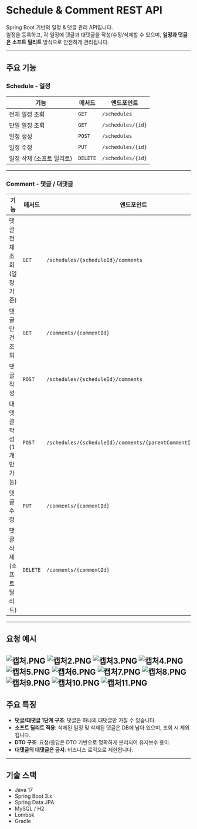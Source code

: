 #  Schedule &  Comment REST API

Spring Boot 기반의 일정 & 댓글 관리 API입니다.  
일정을 등록하고, 각 일정에 댓글과 대댓글을 작성/수정/삭제할 수 있으며, **일정과 댓글은 소프트 딜리트** 방식으로 안전하게 관리됩니다.

---

##  주요 기능

###  Schedule - 일정

| 기능 | 메서드 | 엔드포인트 |
|------|--------|------------|
|  전체 일정 조회 | `GET` | `/schedules` |
|  단일 일정 조회 | `GET` | `/schedules/{id}` |
|  일정 생성 | `POST` | `/schedules` |
|  일정 수정 | `PUT` | `/schedules/{id}` |
|  일정 삭제 (소프트 딜리트) | `DELETE` | `/schedules/{id}` |

---

###  Comment - 댓글 / 대댓글

| 기능               | 메서드 | 엔드포인트 |
|------------------|--------|------------|
| 댓글 전체 조회 (일정 기준) | `GET` | `/schedules/{scheduleId}/comments` |
| 댓글 단건 조회 | `GET` | `/comments/{commentId}` |
| 댓글 작성            | `POST` | `/schedules/{scheduleId}/comments` |
| 대댓글 작성 (1개만 가능)  | `POST` | `/schedules/{scheduleId}/comments/{parentCommentId}/replies` |
| 댓글 수정            | `PUT` | `/comments/{commentId}` |
| 댓글 삭제 (소프트 딜리트)  | `DELETE` | `/comments/{commentId}` |

---

##  요청 예시
![캡처.PNG](../image/%EC%BA%A1%EC%B2%98.PNG)
![캡처2.PNG](../image/%EC%BA%A1%EC%B2%982.PNG)
![캡처3.PNG](../image/%EC%BA%A1%EC%B2%983.PNG)
![캡처4.PNG](../image/%EC%BA%A1%EC%B2%984.PNG)
![캡처5.PNG](../image/%EC%BA%A1%EC%B2%985.PNG)
![캡처6.PNG](../image/%EC%BA%A1%EC%B2%986.PNG)
![캡처7.PNG](../image/%EC%BA%A1%EC%B2%987.PNG)
![캡처8.PNG](../image/%EC%BA%A1%EC%B2%988.PNG)
![캡처9.PNG](../image/%EC%BA%A1%EC%B2%989.PNG)
![캡처10.PNG](../image/%EC%BA%A1%EC%B2%9810.PNG)
![캡처11.PNG](../image/%EC%BA%A1%EC%B2%9811.PNG)
---

##  주요 특징

-  **댓글/대댓글 1단계 구조**: 댓글은 하나의 대댓글만 가질 수 있습니다.
-  **소프트 딜리트 적용**: 삭제된 일정 및 삭제된 댓글은 DB에 남아 있으며, 조회 시 제외됩니다.
-  **DTO 구조**: 요청/응답은 DTO 기반으로 명확하게 분리되어 유지보수 용이.
-  **대댓글의 대댓글은 금지**: 비즈니스 로직으로 제한됩니다.

---

##  기술 스택

- Java 17
- Spring Boot 3.x
- Spring Data JPA
- MySQL / H2
- Lombok
- Gradle
